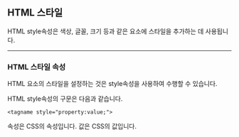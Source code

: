 ## HTML 스타일

HTML style속성은 색상, 글꼴, 크기 등과 같은 요소에 스타일을 추가하는 데 사용됩니다.

***
### HTML 스타일 속성

HTML 요소의 스타일을 설정하는 것은 style속성을 사용하여 수행할 수 있습니다.

HTML style속성의 구문은 다음과 같습니다.

    <tagname style="property:value;">
    
속성은 CSS의 속성입니다. 값은 CSS의 값입니다.